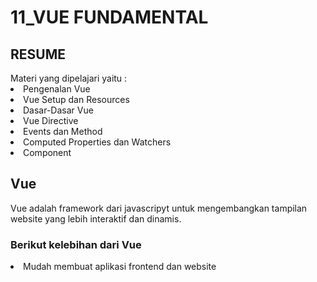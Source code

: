 <h1>11_VUE FUNDAMENTAL</h1>
<h2>RESUME</h2
<h3>Materi yang dipelajari yaitu :</h3>
<li>Pengenalan Vue</li>
<li>Vue Setup dan Resources</li>
<li>Dasar-Dasar Vue</li>
<li>Vue Directive</li>
<li>Events dan Method</li>
<li>Computed Properties dan Watchers</li>
<li>Component</li>

<h2>Vue</h2>
Vue adalah framework dari javascripyt untuk mengembangkan tampilan website yang lebih interaktif dan dinamis. 
<h3>Berikut kelebihan dari Vue</h3>
<li>Mudah membuat aplikasi frontend dan website</li>
